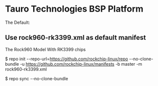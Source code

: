 # Tauro Technologies BSP Platform

The Default:

Use rock960-rk3399.xml as default manifest
--

The Rock960 Model With RK3399 chips

$ repo init --repo-url=https://github.com/rockchip-linux/repo --no-clone-bundle -u https://github.com/rockchip-linux/manifests -b master -m rock960-rk3399.xml

$ repo sync --no-clone-bundle


